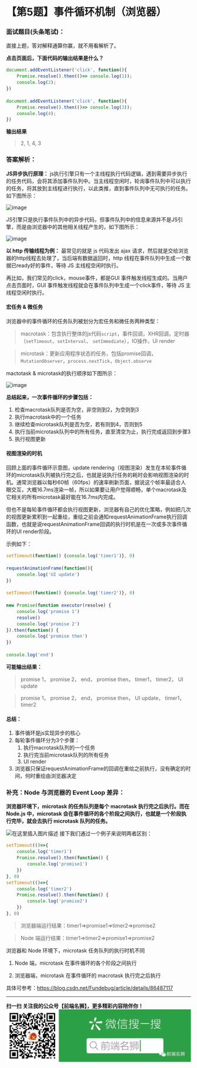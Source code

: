 # 【第5题】事件循环机制（浏览器）

### 面试题目(头条笔试)：
直接上题，答对解释通算你赢，就不用看解析了。

**点击页面后，下面代码的输出结果是什么？**

```js
document.addEventListener('click', function(){
	Promise.resolve().then(()=> console.log(1));
	console.log(2);
})

document.addEventListener('click', function(){
	Promise.resolve().then(()=> console.log(3));
	console.log(4);
})
```

**输出结果**

> 2, 1, 4, 3

### 答案解析：

**JS异步执行原理：** js执行引擎只有一个主线程执行代码逻辑，遇到需要异步执行的任务代码，会将其添加事件队列中。当主线程空闲时，轮询事件队列中可以执行的任务，将其放到主线程进行执行，以此类推，直到事件队列中无可执行的任务。如下图所示：

![image](https://imgconvert.csdnimg.cn/aHR0cHM6Ly9tbWJpei5xcGljLmNuL21tYml6X2pwZy8ySzVJdURGRFdtaWM2M0RkTDA2N0JQM2V6MzVVaDJZeHgyWHJJWEVDazdBcXQyYTVkRjRxT1pGcHpQRExJZndDWWljOFp6aWNkeGpmYTZpYVpURmlhSG1kbDF3LzA)

JS引擎只是执行事件队列中的异步代码，但事件队列中的信息来源并不是JS引擎，而是由浏览器中的其他相关线程产生的，如下图所示：

![image](https://imgconvert.csdnimg.cn/aHR0cHM6Ly9tbWJpei5xcGljLmNuL21tYml6X3BuZy8ySzVJdURGRFdtaWM2M0RkTDA2N0JQM2V6MzVVaDJZeHh0bEtMZ2RiVTNGVHdDbk9Zd0UyM3pGVkwwcjRrdnVLU3lLemlhcUtHYnRLOFF0U0VvOG1DMWhBLzA)

**以 http 传输线程为例：**
最常见的就是 js 代码发出 ajax 请求，然后就是交给浏览器的http线程去处理了，当后端有数据返回时，http 线程在事件队列中生成一个数据已ready好的事件，等待 JS 主线程空闲时执行。 

再比如，我们常见的click，mouse事件，都是GUI 事件触发线程生成的。当用户点击页面时，GUI 事件触发线程就会在事件队列中生成一个click事件，等待 JS 主线程空闲时执行。




#### 宏任务 & 微任务

浏览器中的事件循环的任务队列被划分为宏任务和微任务两种类型：
> macrotask：包含执行整体的js代码`script`，事件回调，XHR回调，定时器（`setTimeout`、`setInterval`、 `setImmediate`），IO操作，UI render

> microtask：更新应用程序状态的任务，包括promise回调，`MutationObserver`，`process.nextTick`，`Object.observe`

mactotask & microtask的执行顺序如下图所示：

![image](https://imgconvert.csdnimg.cn/aHR0cHM6Ly9tbWJpei5xcGljLmNuL21tYml6X3BuZy8ySzVJdURGRFdtaWM2M0RkTDA2N0JQM2V6MzVVaDJZeHhBdWNqZXVVWXQ1a1JEZ1NTSFM3MFR1Y29SVUVrclpoRXdtVWFoYjhLZ2RLMWhwdUgwbW1lVFEvMA)

**总结起来，一次事件循环的步骤包括：**
1. 检查macrotask队列是否为空，非空则到2，为空则到3
2. 执行macrotask中的一个任务
3. 继续检查microtask队列是否为空，若有则到4，否则到5
4. 执行当前microtask队列中的所有任务，直至清空为止，执行完成返回到步骤3
5. 执行视图更新

#### 视图渲染的时机
回顾上面的事件循环示意图，update rendering（视图渲染）发生在本轮事件循环的microtask队列被执行完之后，也就是说执行任务的耗时会影响视图渲染的时机。通常浏览器以每秒60帧（60fps）的速率刷新页面，据说这个帧率最适合人眼交互，大概16.7ms渲染一帧，所以如果要让用户觉得顺畅，单个macrotask及它相关的所有microtask最好能在16.7ms内完成。

但也不是每轮事件循环都会执行视图更新，浏览器有自己的优化策略，例如把几次的视图更新累积到一起重绘，重绘之前会通知requestAnimationFrame执行回调函数，也就是说requestAnimationFrame回调的执行时机是在一次或多次事件循环的UI render阶段。

示例如下：
```js
setTimeout(function() {console.log('timer1')}, 0)

requestAnimationFrame(function(){
	console.log('UI update')
})

setTimeout(function() {console.log('timer2')}, 0)

new Promise(function executor(resolve) {
	console.log('promise 1')
	resolve()
	console.log('promise 2')
}).then(function() {
	console.log('promise then')
})

console.log('end')
```
**可能输出结果：**
> promise 1， promise 2， end， promise then， timer1， timer2， UI update

> promise 1， promise 2， end， promise then， UI update， timer1， timer2 

#### 总结：

1. 事件循环是js实现异步的核心
2. 每轮事件循环分为3个步骤：
   1. 执行macrotask队列的一个任务
   2. 执行完当前microtask队列的所有任务
   3. UI render
3. 浏览器只保证requestAnimationFrame的回调在重绘之前执行，没有确定的时间，何时重绘由浏览器决定

### 补充：Node 与浏览器的 Event Loop 差异：

**浏览器环境下，microtask 的任务队列是每个 macrotask 执行完之后执行。而在 Node.js 中，microtask 会在事件循环的各个阶段之间执行，也就是一个阶段执行完毕，就会去执行 microtask 队列的任务。**

![在这里插入图片描述](https://imgconvert.csdnimg.cn/aHR0cHM6Ly9tbWJpei5xcGljLmNuL21tYml6X3BuZy8ySzVJdURGRFdtaWM2M0RkTDA2N0JQM2V6MzVVaDJZeHhmcnNuaWFUbUpQNGVibWV1encxU2xSQm1MWjlIdG5BcnVLT1JkbEtiSFJjZXlpY0pRRW54dWlib3cvNjQw)
接下我们通过一个例子来说明两者区别：
```js
setTimeout(()=>{
    console.log('timer1')
    Promise.resolve().then(function() {
        console.log('promise1')
    })
}, 0)
setTimeout(()=>{
    console.log('timer2')
    Promise.resolve().then(function() {
        console.log('promise2')
    })
}, 0)
```
>浏览器端运行结果：timer1=>promise1=>timer2=>promise2

>Node 端运行结果：timer1=>timer2=>promise1=>promise2

浏览器和 Node 环境下，microtask 任务队列的执行时机不同

1. Node 端，microtask 在事件循环的各个阶段之间执行

2. 浏览器端，microtask 在事件循环的 macrotask 执行完之后执行



具体可参考：https://blog.csdn.net/Fundebug/article/details/86487117

***
 **扫一扫 关注我的公众号【前端名狮】，更多精彩内容陪伴你！**
![【前端名狮】](../../images/7.png)
